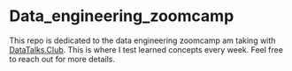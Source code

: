 # Data_engineering_zoomcamp
This repo is dedicated to the data engineering zoomcamp am taking with [DataTalks.Club](https://datatalks.club/).
This is where I test learned concepts every week. Feel free to reach out for more details.
